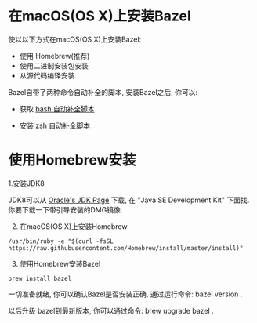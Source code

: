 # 在macOS\(OS X\)上安装Bazel

使以以下方式在macOS\(OS X\)上安装Bazel:

* 使用 Homebrew\(推荐\)
* 使用二进制安装包安装
* 从源代码编译安装

Bazel自带了两种命令自动补全的脚本, 安装Bazel之后, 你可以:

* 获取 [bash 自动补全脚本](/an-zhuang-bazel.md#bash-completion)

* 安装 [zsh 自动补全脚本](/an-zhuang-bazel.md#zsh-completion)

# 使用Homebrew安装 

1.安装JDK8

JDK8可以从 [Oracle's JDK Page](http://www.oracle.com/technetwork/java/javase/downloads/jdk8-downloads-2133151.html) 下载,  在 "Java SE Development Kit" 下面找.   你要下载一下带引导安装的DMG镜像.

2. 在macOS\(OS X\)上安装Homebrew

`/usr/bin/ruby -e "$(curl -fsSL https://raw.githubusercontent.com/Homebrew/install/master/install)"`

3. 使用Homebrew安装Bazel

```
brew install bazel
```

一切准备就绪, 你可以确认Bazel是否安装正确, 通过运行命令: bazel version .

以后升级 bazel到最新版本, 你可以通过命令: brew upgrade bazel .



